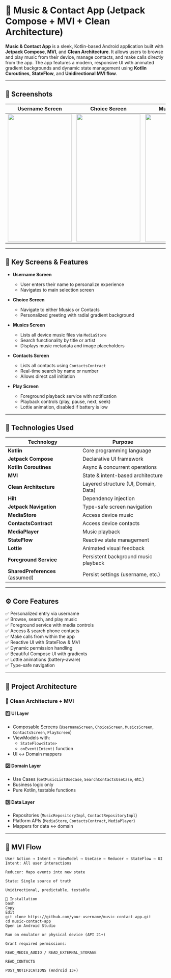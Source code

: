 # 🎵 Music & Contact App (Jetpack Compose + MVI + Clean Architecture)

**Music & Contact App** is a sleek, Kotlin-based Android application built with **Jetpack Compose**, **MVI**, and **Clean Architecture**. It allows users to browse and play music from their device, manage contacts, and make calls directly from the app. The app features a modern, responsive UI with animated gradient backgrounds and dynamic state management using **Kotlin Coroutines**, **StateFlow**, and **Unidirectional MVI flow**.

---

## 📸 Screenshots

| Username Screen | Choice Screen | Musics Screen | Contacts Screen | Play Screen |
|------------------|----------------|----------------|------------------|--------------|
| <img src="Screenshot/username_screen.png" width="200" height="400" /> | <img src="Screenshot/choice_screen.png" width="200" height="400" /> | <img src="Screenshot/musics_screen.png" width="200" height="400" /> | <img src="Screenshot/contacts_screen.png" width="200" height="400" /> | <img src="Screenshot/play_screen.png" width="200" height="400" /> |

---

## 📱 Key Screens & Features

- **Username Screen**
  - User enters their name to personalize experience
  - Navigates to main selection screen

- **Choice Screen**
  - Navigate to either Musics or Contacts
  - Personalized greeting with radial gradient background

- **Musics Screen**
  - Lists all device music files via `MediaStore`
  - Search functionality by title or artist
  - Displays music metadata and image placeholders

- **Contacts Screen**
  - Lists all contacts using `ContactsContract`
  - Real-time search by name or number
  - Allows direct call initiation

- **Play Screen**
  - Foreground playback service with notification
  - Playback controls (play, pause, next, seek)
  - Lottie animation, disabled if battery is low

---

## 🧠 Technologies Used

| Technology | Purpose |
|------------|---------|
| **Kotlin** | Core programming language |
| **Jetpack Compose** | Declarative UI framework |
| **Kotlin Coroutines** | Async & concurrent operations |
| **MVI** | State & intent-based architecture |
| **Clean Architecture** | Layered structure (UI, Domain, Data) |
| **Hilt** | Dependency injection |
| **Jetpack Navigation** | Type-safe screen navigation |
| **MediaStore** | Access device music |
| **ContactsContract** | Access device contacts |
| **MediaPlayer** | Music playback |
| **StateFlow** | Reactive state management |
| **Lottie** | Animated visual feedback |
| **Foreground Service** | Persistent background music playback |
| **SharedPreferences** (assumed) | Persist settings (username, etc.) |

---

## ⚙️ Core Features

✅ Personalized entry via username  
✅ Browse, search, and play music  
✅ Foreground service with media controls  
✅ Access & search phone contacts  
✅ Make calls from within the app  
✅ Reactive UI with StateFlow & MVI  
✅ Dynamic permission handling  
✅ Beautiful Compose UI with gradients  
✅ Lottie animations (battery-aware)  
✅ Type-safe navigation  

---

## 🧱 Project Architecture

### 🧩 Clean Architecture + MVI

#### 1️⃣ UI Layer
- Composable Screens (`UsernameScreen`, `ChoiceScreen`, `MusicsScreen`, `ContactsScreen`, `PlayScreen`)
- ViewModels with:
  - `StateFlow<State>`
  - `onEvent(Intent)` function
- UI ↔ Domain mappers

#### 2️⃣ Domain Layer
- Use Cases (`GetMusicListUseCase`, `SearchContactsUseCase`, etc.)
- Business logic only
- Pure Kotlin, testable functions

#### 3️⃣ Data Layer
- Repositories (`MusicRepositoryImpl`, `ContactRepositoryImpl`)
- Platform APIs (`MediaStore`, `ContactsContract`, `MediaPlayer`)
- Mappers for data ↔ domain

---

## 🔁 MVI Flow

```plaintext
User Action → Intent → ViewModel → UseCase → Reducer → StateFlow → UI
Intent: All user interactions

Reducer: Maps events into new state

State: Single source of truth

Unidirectional, predictable, testable

🔨 Installation
bash
Copy
Edit
git clone https://github.com/your-username/music-contact-app.git
cd music-contact-app
Open in Android Studio

Run on emulator or physical device (API 21+)

Grant required permissions:

READ_MEDIA_AUDIO / READ_EXTERNAL_STORAGE

READ_CONTACTS

POST_NOTIFICATIONS (Android 13+)
